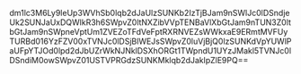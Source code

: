 dm1lc3M6Ly9leUp3WVhSb0lqb2dJaUlzSUNKb2IzTjBJam9nSWlJc0lDSndjeUk2SUNJaUxDQWlkR3h6SWpvZ0ltNXZibVVpTENBaVlXbGtJam9nTUN3Z0ltbGtJam9nSWpneVptUm1ZVEZoTFdVeFptRXRNVEZsWWkxaE9ERmtMVFUyTURBd016YzFZV00xTVNJc0lDSjBlWEJsSWpvZ0luVjBjQ0lzSUNKdVpYUWlPaUFpYTJOd0lpd2dJbUZrWkNJNklDSXhORGt1TWpndU1UYzJMakl5TVNJc0lDSndiM0owSWpvZ01USTVPRGdzSUNKMklqb2dJaklpZlE9PQ==
